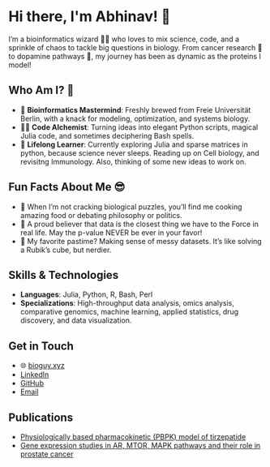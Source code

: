 # Hi there, I'm Abhinav! 👋

I’m a bioinformatics wizard 🧙‍♂️ who loves to mix science, code, and a sprinkle of chaos to tackle big questions in biology. From cancer research 🧬 to dopamine pathways 🧠, my journey has been as dynamic as the proteins I model!

## Who Am I? 🤔

- 🔬 **Bioinformatics Mastermind**: Freshly brewed from Freie Universität Berlin, with a knack for modeling, optimization, and systems biology.
- 🧑‍💻 **Code Alchemist**: Turning ideas into elegant Python scripts, magical Julia code, and sometimes deciphering Bash spells.
- 🌱 **Lifelong Learner**: Currently exploring Julia and sparse matrices in python, because science never sleeps. Reading up on Cell biology, and revisitng Immunology. Also, thinking of some new ideas to work on.

## Fun Facts About Me 😎

- 🎸 When I’m not cracking biological puzzles, you’ll find me cooking amazing food or debating philosophy or politics.  
- 🌌 A proud believer that data is the closest thing we have to the Force in real life. May the p-value NEVER be ever in your favor!
- 🧩 My favorite pastime? Making sense of messy datasets. It’s like solving a Rubik’s cube, but nerdier.

## Skills & Technologies

- **Languages**: Julia, Python, R, Bash, Perl
- **Specializations**: High-throughput data analysis, omics analysis, comparative genomics, machine learning, applied statistics, drug discovery, and data visualization.

## Get in Touch

- 🌐 [bioguy.xyz](https://bioguy.xyz)
- [LinkedIn](https://www.linkedin.com/in/bibymaths)  
- [GitHub](https://github.com/bibymaths)  
- [Email](mailto:mishraabhinav36@gmail.com)

## Publications

- [Physiologically based pharmacokinetic (PBPK) model of tirzepatide](https://doi.org/10.5281/zenodo.14984688) 
- [Gene expression studies in AR, MTOR, MAPK pathways and their role in prostate cancer](https://doi.org/10.1515/jib-2018-0080)
